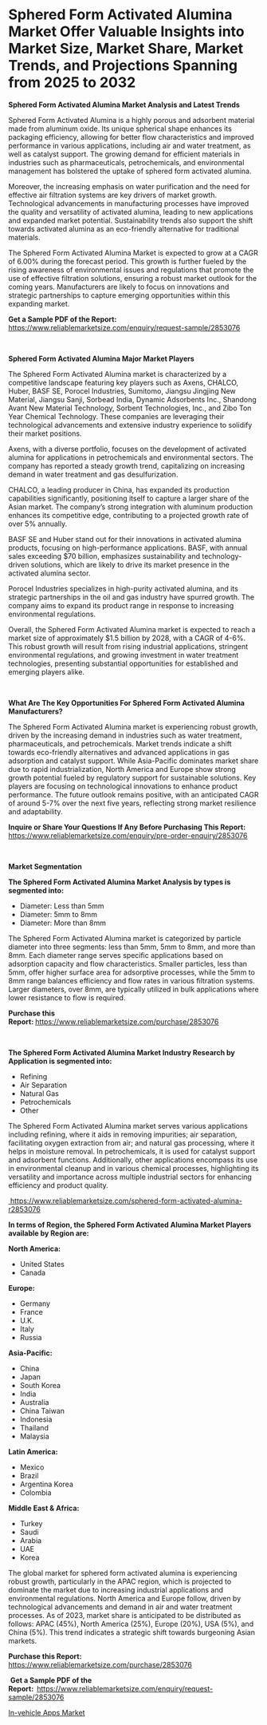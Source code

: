 <p><h1>Sphered Form Activated Alumina Market Offer Valuable Insights into Market Size, Market Share, Market Trends, and Projections Spanning from 2025 to 2032</h1></p><p><strong>Sphered Form Activated Alumina Market Analysis and Latest Trends</strong></p>
<p><p>Sphered Form Activated Alumina is a highly porous and adsorbent material made from aluminum oxide. Its unique spherical shape enhances its packaging efficiency, allowing for better flow characteristics and improved performance in various applications, including air and water treatment, as well as catalyst support. The growing demand for efficient materials in industries such as pharmaceuticals, petrochemicals, and environmental management has bolstered the uptake of sphered form activated alumina.</p><p>Moreover, the increasing emphasis on water purification and the need for effective air filtration systems are key drivers of market growth. Technological advancements in manufacturing processes have improved the quality and versatility of activated alumina, leading to new applications and expanded market potential. Sustainability trends also support the shift towards activated alumina as an eco-friendly alternative for traditional materials.</p><p>The Sphered Form Activated Alumina Market is expected to grow at a CAGR of 6.00% during the forecast period. This growth is further fueled by the rising awareness of environmental issues and regulations that promote the use of effective filtration solutions, ensuring a robust market outlook for the coming years. Manufacturers are likely to focus on innovations and strategic partnerships to capture emerging opportunities within this expanding market.</p></p>
<p><strong>Get a Sample PDF of the Report:&nbsp;</strong> <a href="https://www.reliablemarketsize.com/enquiry/request-sample/2853076?utm_campaign=1743&utm_medium=2&utm_source=Github&utm_content=ia&utm_term=11032025&utm_id=sphered-form-activated-alumina">https://www.reliablemarketsize.com/enquiry/request-sample/2853076</a></p>
<p>&nbsp;</p>
<p><strong>Sphered Form Activated Alumina Major Market Players</strong></p>
<p><p>The Sphered Form Activated Alumina market is characterized by a competitive landscape featuring key players such as Axens, CHALCO, Huber, BASF SE, Porocel Industries, Sumitomo, Jiangsu Jingjing New Material, Jiangsu Sanji, Sorbead India, Dynamic Adsorbents Inc., Shandong Avant New Material Technology, Sorbent Technologies, Inc., and Zibo Ton Year Chemical Technology. These companies are leveraging their technological advancements and extensive industry experience to solidify their market positions.</p><p>Axens, with a diverse portfolio, focuses on the development of activated alumina for applications in petrochemicals and environmental sectors. The company has reported a steady growth trend, capitalizing on increasing demand in water treatment and gas desulfurization.</p><p>CHALCO, a leading producer in China, has expanded its production capabilities significantly, positioning itself to capture a larger share of the Asian market. The company’s strong integration with aluminum production enhances its competitive edge, contributing to a projected growth rate of over 5% annually.</p><p>BASF SE and Huber stand out for their innovations in activated alumina products, focusing on high-performance applications. BASF, with annual sales exceeding $70 billion, emphasizes sustainability and technology-driven solutions, which are likely to drive its market presence in the activated alumina sector.</p><p>Porocel Industries specializes in high-purity activated alumina, and its strategic partnerships in the oil and gas industry have spurred growth. The company aims to expand its product range in response to increasing environmental regulations.</p><p>Overall, the Sphered Form Activated Alumina market is expected to reach a market size of approximately $1.5 billion by 2028, with a CAGR of 4-6%. This robust growth will result from rising industrial applications, stringent environmental regulations, and growing investment in water treatment technologies, presenting substantial opportunities for established and emerging players alike.</p></p>
<p>&nbsp;</p>
<p><strong>What Are The Key Opportunities For Sphered Form Activated Alumina Manufacturers?</strong></p>
<p><p>The Sphered Form Activated Alumina market is experiencing robust growth, driven by the increasing demand in industries such as water treatment, pharmaceuticals, and petrochemicals. Market trends indicate a shift towards eco-friendly alternatives and advanced applications in gas adsorption and catalyst support. While Asia-Pacific dominates market share due to rapid industrialization, North America and Europe show strong growth potential fueled by regulatory support for sustainable solutions. Key players are focusing on technological innovations to enhance product performance. The future outlook remains positive, with an anticipated CAGR of around 5-7% over the next five years, reflecting strong market resilience and adaptability.</p></p>
<p><strong>Inquire or Share Your Questions If Any Before Purchasing This Report:</strong> <a href="https://www.reliablemarketsize.com/enquiry/pre-order-enquiry/2853076?utm_campaign=1743&utm_medium=2&utm_source=Github&utm_content=ia&utm_term=11032025&utm_id=sphered-form-activated-alumina">https://www.reliablemarketsize.com/enquiry/pre-order-enquiry/2853076</a></p>
<p>&nbsp;</p>
<p><strong>Market Segmentation</strong></p>
<p><strong>The Sphered Form Activated Alumina Market Analysis by types is segmented into:</strong></p>
<p><ul><li>Diameter: Less than 5mm</li><li>Diameter: 5mm to 8mm</li><li>Diameter: More than 8mm</li></ul></p>
<p><p>The Sphered Form Activated Alumina market is categorized by particle diameter into three segments: less than 5mm, 5mm to 8mm, and more than 8mm. Each diameter range serves specific applications based on adsorption capacity and flow characteristics. Smaller particles, less than 5mm, offer higher surface area for adsorptive processes, while the 5mm to 8mm range balances efficiency and flow rates in various filtration systems. Larger diameters, over 8mm, are typically utilized in bulk applications where lower resistance to flow is required.</p></p>
<p><strong>Purchase this Report:&nbsp;</strong><a href="https://www.reliablemarketsize.com/purchase/2853076?utm_campaign=1743&utm_medium=2&utm_source=Github&utm_content=ia&utm_term=11032025&utm_id=sphered-form-activated-alumina">https://www.reliablemarketsize.com/purchase/2853076</a></p>
<p>&nbsp;</p>
<p><strong>The Sphered Form Activated Alumina Market Industry Research by Application is segmented into:</strong></p>
<p><ul><li>Refining</li><li>Air Separation</li><li>Natural Gas</li><li>Petrochemicals</li><li>Other</li></ul></p>
<p><p>The Sphered Form Activated Alumina market serves various applications including refining, where it aids in removing impurities; air separation, facilitating oxygen extraction from air; and natural gas processing, where it helps in moisture removal. In petrochemicals, it is used for catalyst support and adsorbent functions. Additionally, other applications encompass its use in environmental cleanup and in various chemical processes, highlighting its versatility and importance across multiple industrial sectors for enhancing efficiency and product quality.</p></p>
<p><a href="https://www.reliablemarketsize.com/sphered-form-activated-alumina-r2853076?utm_campaign=1743&utm_medium=2&utm_source=Github&utm_content=ia&utm_term=11032025&utm_id=sphered-form-activated-alumina">&nbsp;https://www.reliablemarketsize.com/sphered-form-activated-alumina-r2853076</a></p>
<p><strong>In terms of Region, the Sphered Form Activated Alumina Market Players available by Region are:</strong></p>
<p>
    <p> <strong> North America: </strong>
        <ul>
            <li>United States</li>
            <li>Canada</li>
        </ul>
        </p> 
    <p> <strong> Europe: </strong>
        <ul>
            <li>Germany</li>
            <li>France</li>
            <li>U.K.</li>
            <li>Italy</li>
            <li>Russia</li>
        </ul>
        </p> 
    <p> <strong> Asia-Pacific: </strong>
        <ul>
            <li>China</li>
            <li>Japan</li>
            <li>South Korea</li>
            <li>India</li>
            <li>Australia</li>
            <li>China Taiwan</li>
            <li>Indonesia</li>
            <li>Thailand</li>
            <li>Malaysia</li>
        </ul>
        </p> 
    <p> <strong> Latin America: </strong>
        <ul>
            <li>Mexico</li>
            <li>Brazil</li>
            <li>Argentina Korea</li>
            <li>Colombia</li>
        </ul>
        </p> 
    <p> <strong> Middle East & Africa: </strong>
        <ul>
            <li>Turkey</li>
            <li>Saudi</li>
            <li>Arabia</li>
            <li>UAE</li>
            <li>Korea</li>
        </ul>
    </p>
    </p>
<p><p>The global market for sphered form activated alumina is experiencing robust growth, particularly in the APAC region, which is projected to dominate the market due to increasing industrial applications and environmental regulations. North America and Europe follow, driven by technological advancements and demand in air and water treatment processes. As of 2023, market share is anticipated to be distributed as follows: APAC (45%), North America (25%), Europe (20%), USA (5%), and China (5%). This trend indicates a strategic shift towards burgeoning Asian markets.</p></p>
<p><strong>Purchase this Report: </strong><a href="https://www.reliablemarketsize.com/purchase/2853076?utm_campaign=1743&utm_medium=2&utm_source=Github&utm_content=ia&utm_term=11032025&utm_id=sphered-form-activated-alumina">https://www.reliablemarketsize.com/purchase/2853076</a></p>
<p>&nbsp;<strong>Get a Sample PDF of the Report:&nbsp;&nbsp;</strong><a href="https://www.reliablemarketsize.com/enquiry/request-sample/2853076?utm_campaign=1743&utm_medium=2&utm_source=Github&utm_content=ia&utm_term=11032025&utm_id=sphered-form-activated-alumina">https://www.reliablemarketsize.com/enquiry/request-sample/2853076</a></p>
<p><strong></strong></p>
<p><p><a href="https://github.com/chaiszepkadk/Market-Research-Report-List-1/blob/main/in-vehicle-apps-market.md?utm_campaign=1743&utm_medium=2&utm_source=Github&utm_content=ia&utm_term=11032025&utm_id=sphered-form-activated-alumina">In-vehicle Apps Market</a></p></p>